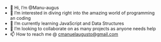 - 👋 Hi, I’m @Manu-augus
- 👀 I’m interested in diving right into the amazing world of programming an coding
- 🌱 I’m currently learning JavaScript and Data Structures
- 💞️ I’m looking to collaborate on as many projects as anyone needs help
- 📫 How to reach me @ cmanuelaugusto@gmail.com

<!---
Manu-augus/Manu-augus is a ✨ special ✨ repository because its `README.md` (this file) appears on your GitHub profile.
You can click the Preview link to take a look at your changes.
--->
